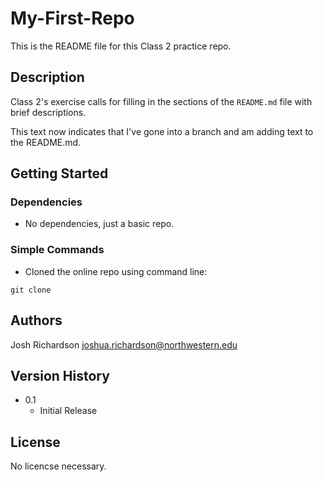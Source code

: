 # My-First-Repo

This is the README file for this Class 2 practice repo.

## Description

Class 2's exercise calls for filling in the sections of the `README.md` file with brief descriptions.

This text now indicates that I've gone into a branch and am adding text to the README.md.

## Getting Started

### Dependencies

* No dependencies, just a basic repo.

### Simple Commands

* Cloned the online repo using command line:
```
git clone
```
## Authors

Josh Richardson 
joshua.richardson@northwestern.edu

## Version History

* 0.1
    * Initial Release

## License

No licencse necessary.